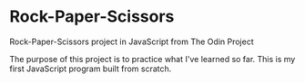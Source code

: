 # Rock-Paper-Scissors
Rock-Paper-Scissors project in JavaScript from The Odin Project

The purpose of this project is to practice what I've learned so far.
This is my first JavaScript program built from scratch.